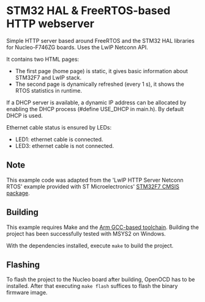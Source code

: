 # STM32 HAL & FreeRTOS-based HTTP webserver #

Simple HTTP server based around FreeRTOS and the STM32 HAL libraries for Nucleo-F746ZG boards. Uses the LwIP Netconn API.

It contains two HTML pages:

  * The first page (home page) is static, it gives basic information about STM32F7 and LwIP stack.
  * The second page is dynamically refreshed (every 1 s), it shows the RTOS statistics in runtime.

If a DHCP server is available, a dynamic IP address can be allocated by enabling 
the DHCP process (#define USE_DHCP in main.h). By default DHCP is used.

Ethernet cable status is ensured by LEDs: 
  + LED1: ethernet cable is connected.
  + LED3: ethernet cable is not connected.
  
## Note ##
 
This example code was adapted from the 'LwIP HTTP Server Netconn RTOS' example provided with ST Microelectronics' [STM32F7 CMSIS package](https://github.com/STMicroelectronics/STM32CubeF7).

## Building ##

This example requires Make and the [Arm GCC-based toolchain](https://developer.arm.com/tools-and-software/embedded/arm-compiler/downloads/version-6). Building the project has been successfully tested with MSYS2 on Windows.

With the dependencies installed, execute `make` to build the project.

## Flashing ##

To flash the project to the Nucleo board after building, OpenOCD has to be installed. After that executing `make flash` suffices to flash the binary firmware image.